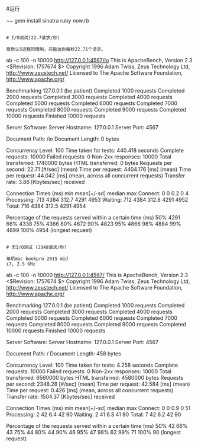#运行

~~
gem install sinatra
ruby now.rb
~~~

# I/O测试(22.7请求/秒)

受默认5进程的限制，只能达到每秒22.71个请求。

~~~
ab -c 100 -n 10000 http://127.0.0.1:4567/io
This is ApacheBench, Version 2.3 <$Revision: 1757674 $>
Copyright 1996 Adam Twiss, Zeus Technology Ltd, http://www.zeustech.net/
Licensed to The Apache Software Foundation, http://www.apache.org/

Benchmarking 127.0.0.1 (be patient)
Completed 1000 requests
Completed 2000 requests
Completed 3000 requests
Completed 4000 requests
Completed 5000 requests
Completed 6000 requests
Completed 7000 requests
Completed 8000 requests
Completed 9000 requests
Completed 10000 requests
Finished 10000 requests


Server Software:
Server Hostname:        127.0.0.1
Server Port:            4567

Document Path:          /io
Document Length:        0 bytes

Concurrency Level:      100
Time taken for tests:   440.418 seconds
Complete requests:      10000
Failed requests:        0
Non-2xx responses:      10000
Total transferred:      1740000 bytes
HTML transferred:       0 bytes
Requests per second:    22.71 [#/sec] (mean)
Time per request:       4404.176 [ms] (mean)
Time per request:       44.042 [ms] (mean, across all concurrent requests)
Transfer rate:          3.86 [Kbytes/sec] received

Connection Times (ms)
              min  mean[+/-sd] median   max
Connect:        0    0   0.2      0       4
Processing:   713 4384 312.7   4291    4953
Waiting:      712 4384 312.8   4291    4952
Total:        716 4384 312.5   4291    4954

Percentage of the requests served within a certain time (ms)
  50%   4291
  66%   4338
  75%   4366
  80%   4672
  90%   4823
  95%   4866
  98%   4884
  99%   4899
 100%   4954 (longest request)
~~~

# 无I/O测试 (2348请求/秒)

单机mac bookpro 2015 mid
i7, 2.5 GHz
~~~
ab -c 100 -n 10000 http://127.0.0.1:4567/
This is ApacheBench, Version 2.3 <$Revision: 1757674 $>
Copyright 1996 Adam Twiss, Zeus Technology Ltd, http://www.zeustech.net/
Licensed to The Apache Software Foundation, http://www.apache.org/

Benchmarking 127.0.0.1 (be patient)
Completed 1000 requests
Completed 2000 requests
Completed 3000 requests
Completed 4000 requests
Completed 5000 requests
Completed 6000 requests
Completed 7000 requests
Completed 8000 requests
Completed 9000 requests
Completed 10000 requests
Finished 10000 requests


Server Software:
Server Hostname:        127.0.0.1
Server Port:            4567

Document Path:          /
Document Length:        458 bytes

Concurrency Level:      100
Time taken for tests:   4.258 seconds
Complete requests:      10000
Failed requests:        0
Non-2xx responses:      10000
Total transferred:      6560000 bytes
HTML transferred:       4580000 bytes
Requests per second:    2348.28 [#/sec] (mean)
Time per request:       42.584 [ms] (mean)
Time per request:       0.426 [ms] (mean, across all concurrent requests)
Transfer rate:          1504.37 [Kbytes/sec] received

Connection Times (ms)
              min  mean[+/-sd] median   max
Connect:        0    0   0.9      0      51
Processing:     2   42   6.4     42      90
Waiting:        2   41   6.3     41      90
Total:          7   42   6.2     42      90

Percentage of the requests served within a certain time (ms)
  50%     42
  66%     43
  75%     44
  80%     44
  90%     46
  95%     47
  98%     62
  99%     71
 100%     90 (longest request)
~~~
